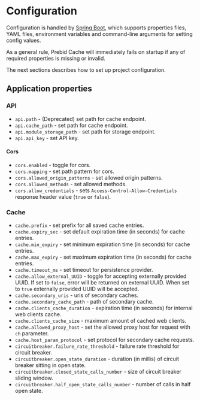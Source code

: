 # Configuration

Configuration is handled by [Spring Boot](https://docs.spring.io/spring-boot/docs/current/reference/html/boot-features-external-config.html),
which supports properties files, YAML files, environment variables and command-line arguments for setting config values.

As a general rule, Prebid Cache will immediately fails on startup if any of required properties is missing or invalid.

The next sections describes how to set up project configuration.

## Application properties

### API
- `api.path` - (Deprecated) set path for cache endpoint.
- `api.cache_path` - set path for cache endpoint.
- `api.module_storage_path` - set path for storage endpoint.
- `api.api_key` - set API key.

#### Cors
- `cors.enabled` - toggle for cors.
- `cors.mapping` - set path pattern for cors.
- `cors.allowed_origin_patterns` - set allowed origin patterns.
- `cors.allowed_methods` - set allowed methods.
- `cors.allow_credentials` - sets `Access-Control-Allow-Credentials` response header value (`true` or `false`).  

### Cache 
- `cache.prefix` - set prefix for all saved cache entries.
- `cache.expiry_sec` - set default expiration time (in seconds) for cache entries.
- `cache.min_expiry` - set minimum expiration time (in seconds) for cache entries.
- `cache.max_expiry` - set maximum expiration time (in seconds) for cache entries.
- `cache.timeout_ms` - set timeout for persistence provider.
- `cache.allow_external_UUID` - toggle for accepting externally provided UUID. If set to `false`, error will be returned on external UUID. When set to `true` externally provided UUID will be accepted. 
- `cache.secondary_uris` - uris of secondary caches.
- `cache.secondary_cache_path` - path of secondary cache.
- `cache.clients_cache_duration` - expiration time (in seconds) for internal web clients cache.
- `cache.clients_cache_size` - maximum amount of cached web clients.
- `cache.allowed_proxy_host` - set the allowed proxy host for request with `ch` parameter.
- `cache.host_param_protocol` - set protocol for secondary cache requests.
- `circuitbreaker.failure_rate_threshold` - failure rate threshold for circuit breaker.
- `circuitbreaker.open_state_duration` - duration (in millis) of circuit breaker sitting in open state.
- `circuitbreaker.closed_state_calls_number` - size of circuit breaker sliding window.
- `circuitbreaker.half_open_state_calls_number` - number of calls in half open state.
